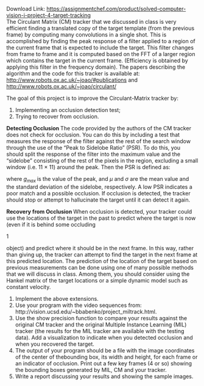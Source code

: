 Download Link: https://assignmentchef.com/product/solved-computer-vision-i-project-4-target-tracking
<br>
<span style="font-family: -apple-system, BlinkMacSystemFont, 'Segoe UI', Roboto, Oxygen-Sans, Ubuntu, Cantarell, 'Helvetica Neue', sans-serif;">The Circulant Matrix (CM) tracker that we discussed in class is very efficient finding a translated copy of the target template (from the previous frame) by computing many convolutions in a single shot. This is accomplished by finding the peak response of a filter applied to a region of the current frame that is expected to include the target. This filter changes from frame to frame and it is computed based on the FFT of a larger region which contains the target in the current frame. (Efficiency is obtained by applying this filter in the frequency domain). The papers describing the algorithm and the code for this tracker is available at: http://www.robots.ox.ac.uk/~joao/#publications and http://www.robots.ox.ac.uk/~joao/circulant/</span>

The goal of this project is to improve the Circulant-Matrix tracker by:

<ol>

 <li>Implementing an occlusion detection test;</li>

 <li>Trying to recover from occlusion.</li>

</ol>

<strong>Detecting Occlusion </strong>The code provided by the authors of the CM tracker does not check for occlusion. You can do this by including a test that measures the response of the filter against the rest of the search window through the use of the “Peak to Sidelobe Ratio” (PSR). To do this, you should split the response of the filter into the maximum value and the “sidelobe” consisting of the rest of the pixels in the region, excluding a small window (i.e. 11 × 11) around the peak. Then the PSR is defined as:

where <em>g<sub>max </sub></em>is the value of the peak, and <em>µ </em>and <em>σ </em>are the mean value and the standard deviation of the sidelobe, respectively. A low PSR indicates a poor match and a possible occlusion. If occlusion is detected, the tracker should stop or attempt to hallucinate the target until it can detect it again.

<strong>Recovery from Occlusion </strong>When occlusion is detected, your tracker could use the locations of the target in the past to predict where the target is now (even if it is behind some occluding

1

object) and predict where it should be in the next frame. In this way, rather than giving up, the tracker can attempt to find the target in the next frame at this predicted location. The prediction of the location of the target based on previous measurements can be done using one of many possible methods that we will discuss in class. Among them, you should consider using the Hankel matrix of the target locations or a simple dynamic model such as constant velocity.

<ol>

 <li>Implement the above extensions.</li>

 <li>Use your program with the video sequences from: http://vision.ucsd.edu/~bbabenko/project_miltrack.html.</li>

 <li>Use the show precision function to compare your results against the original CM tracker and the original Multiple Instance Learning (MIL) tracker (the results for the MIL tracker are available with the testing data). Add a visualization to indicate when you detected occlusion and when you recovered the target.</li>

 <li>The output of your program should be a file with the image coordinates of the center of thebounding box, its width and height, for each frame or an indicator of occlusion. Print out a few key frames (4 or so) showing the bounding boxes generated by MIL, CM and your tracker.</li>

 <li>Write a report discussing your results and showing the sample images.</li>

</ol>


